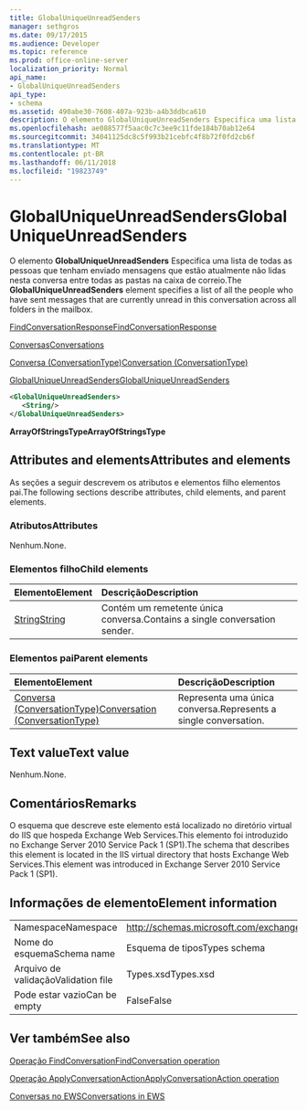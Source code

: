 ```yaml
---
title: GlobalUniqueUnreadSenders
manager: sethgros
ms.date: 09/17/2015
ms.audience: Developer
ms.topic: reference
ms.prod: office-online-server
localization_priority: Normal
api_name:
- GlobalUniqueUnreadSenders
api_type:
- schema
ms.assetid: 490abe30-7608-407a-923b-a4b3ddbca610
description: O elemento GlobalUniqueUnreadSenders Especifica uma lista de todas as pessoas que tenham enviado mensagens que estão atualmente não lidas nesta conversa entre todas as pastas na caixa de correio.
ms.openlocfilehash: ae088577f5aac0c7c3ee9c11fde184b70ab12e64
ms.sourcegitcommit: 34041125dc8c5f993b21cebfc4f8b72f0fd2cb6f
ms.translationtype: MT
ms.contentlocale: pt-BR
ms.lasthandoff: 06/11/2018
ms.locfileid: "19823749"
---
```

# <a name="globaluniqueunreadsenders"></a><span data-ttu-id="92b0e-103">GlobalUniqueUnreadSenders</span><span class="sxs-lookup"><span data-stu-id="92b0e-103">GlobalUniqueUnreadSenders</span></span>

<span data-ttu-id="92b0e-104">O elemento **GlobalUniqueUnreadSenders** Especifica uma lista de todas as pessoas que tenham enviado mensagens que estão atualmente não lidas nesta conversa entre todas as pastas na caixa de correio.</span><span class="sxs-lookup"><span data-stu-id="92b0e-104">The **GlobalUniqueUnreadSenders** element specifies a list of all the people who have sent messages that are currently unread in this conversation across all folders in the mailbox.</span></span> 
  
[<span data-ttu-id="92b0e-105">FindConversationResponse</span><span class="sxs-lookup"><span data-stu-id="92b0e-105">FindConversationResponse</span></span>](findconversationresponse.md)
  
[<span data-ttu-id="92b0e-106">Conversas</span><span class="sxs-lookup"><span data-stu-id="92b0e-106">Conversations</span></span>](conversations-ex15websvcsotherref.md)
  
[<span data-ttu-id="92b0e-107">Conversa (ConversationType)</span><span class="sxs-lookup"><span data-stu-id="92b0e-107">Conversation (ConversationType)</span></span>](conversation-conversationtype.md)
  
[<span data-ttu-id="92b0e-108">GlobalUniqueUnreadSenders</span><span class="sxs-lookup"><span data-stu-id="92b0e-108">GlobalUniqueUnreadSenders</span></span>](globaluniqueunreadsenders.md)
  
```XML
<GlobalUniqueUnreadSenders>
   <String/>
</GlobalUniqueUnreadSenders>
```

 <span data-ttu-id="92b0e-109">**ArrayOfStringsType**</span><span class="sxs-lookup"><span data-stu-id="92b0e-109">**ArrayOfStringsType**</span></span>
## <a name="attributes-and-elements"></a><span data-ttu-id="92b0e-110">Attributes and elements</span><span class="sxs-lookup"><span data-stu-id="92b0e-110">Attributes and elements</span></span>

<span data-ttu-id="92b0e-111">As seções a seguir descrevem os atributos e elementos filho elementos pai.</span><span class="sxs-lookup"><span data-stu-id="92b0e-111">The following sections describe attributes, child elements, and parent elements.</span></span>
  
### <a name="attributes"></a><span data-ttu-id="92b0e-112">Atributos</span><span class="sxs-lookup"><span data-stu-id="92b0e-112">Attributes</span></span>

<span data-ttu-id="92b0e-113">Nenhum.</span><span class="sxs-lookup"><span data-stu-id="92b0e-113">None.</span></span>
  
### <a name="child-elements"></a><span data-ttu-id="92b0e-114">Elementos filho</span><span class="sxs-lookup"><span data-stu-id="92b0e-114">Child elements</span></span>

|<span data-ttu-id="92b0e-115">**Elemento**</span><span class="sxs-lookup"><span data-stu-id="92b0e-115">**Element**</span></span>|<span data-ttu-id="92b0e-116">**Descrição**</span><span class="sxs-lookup"><span data-stu-id="92b0e-116">**Description**</span></span>|
|:-----|:-----|
|[<span data-ttu-id="92b0e-117">String</span><span class="sxs-lookup"><span data-stu-id="92b0e-117">String</span></span>](string.md) <br/> |<span data-ttu-id="92b0e-118">Contém um remetente única conversa.</span><span class="sxs-lookup"><span data-stu-id="92b0e-118">Contains a single conversation sender.</span></span>  <br/> |
   
### <a name="parent-elements"></a><span data-ttu-id="92b0e-119">Elementos pai</span><span class="sxs-lookup"><span data-stu-id="92b0e-119">Parent elements</span></span>

|<span data-ttu-id="92b0e-120">**Elemento**</span><span class="sxs-lookup"><span data-stu-id="92b0e-120">**Element**</span></span>|<span data-ttu-id="92b0e-121">**Descrição**</span><span class="sxs-lookup"><span data-stu-id="92b0e-121">**Description**</span></span>|
|:-----|:-----|
|[<span data-ttu-id="92b0e-122">Conversa (ConversationType)</span><span class="sxs-lookup"><span data-stu-id="92b0e-122">Conversation (ConversationType)</span></span>](conversation-conversationtype.md) <br/> |<span data-ttu-id="92b0e-123">Representa uma única conversa.</span><span class="sxs-lookup"><span data-stu-id="92b0e-123">Represents a single conversation.</span></span>  <br/> |
   
## <a name="text-value"></a><span data-ttu-id="92b0e-124">Text value</span><span class="sxs-lookup"><span data-stu-id="92b0e-124">Text value</span></span>

<span data-ttu-id="92b0e-125">Nenhum.</span><span class="sxs-lookup"><span data-stu-id="92b0e-125">None.</span></span>
  
## <a name="remarks"></a><span data-ttu-id="92b0e-126">Comentários</span><span class="sxs-lookup"><span data-stu-id="92b0e-126">Remarks</span></span>

<span data-ttu-id="92b0e-127">O esquema que descreve este elemento está localizado no diretório virtual do IIS que hospeda Exchange Web Services.This elemento foi introduzido no Exchange Server 2010 Service Pack 1 (SP1).</span><span class="sxs-lookup"><span data-stu-id="92b0e-127">The schema that describes this element is located in the IIS virtual directory that hosts Exchange Web Services.This element was introduced in Exchange Server 2010 Service Pack 1 (SP1).</span></span>
  
## <a name="element-information"></a><span data-ttu-id="92b0e-128">Informações de elemento</span><span class="sxs-lookup"><span data-stu-id="92b0e-128">Element information</span></span>

|||
|:-----|:-----|
|<span data-ttu-id="92b0e-129">Namespace</span><span class="sxs-lookup"><span data-stu-id="92b0e-129">Namespace</span></span>  <br/> |http://schemas.microsoft.com/exchange/services/2006/types  <br/> |
|<span data-ttu-id="92b0e-130">Nome do esquema</span><span class="sxs-lookup"><span data-stu-id="92b0e-130">Schema name</span></span>  <br/> |<span data-ttu-id="92b0e-131">Esquema de tipos</span><span class="sxs-lookup"><span data-stu-id="92b0e-131">Types schema</span></span>  <br/> |
|<span data-ttu-id="92b0e-132">Arquivo de validação</span><span class="sxs-lookup"><span data-stu-id="92b0e-132">Validation file</span></span>  <br/> |<span data-ttu-id="92b0e-133">Types.xsd</span><span class="sxs-lookup"><span data-stu-id="92b0e-133">Types.xsd</span></span>  <br/> |
|<span data-ttu-id="92b0e-134">Pode estar vazio</span><span class="sxs-lookup"><span data-stu-id="92b0e-134">Can be empty</span></span>  <br/> |<span data-ttu-id="92b0e-135">False</span><span class="sxs-lookup"><span data-stu-id="92b0e-135">False</span></span>  <br/> |
   
## <a name="see-also"></a><span data-ttu-id="92b0e-136">Ver também</span><span class="sxs-lookup"><span data-stu-id="92b0e-136">See also</span></span>



[<span data-ttu-id="92b0e-137">Operação FindConversation</span><span class="sxs-lookup"><span data-stu-id="92b0e-137">FindConversation operation</span></span>](findconversation-operation.md)
  
[<span data-ttu-id="92b0e-138">Operação ApplyConversationAction</span><span class="sxs-lookup"><span data-stu-id="92b0e-138">ApplyConversationAction operation</span></span>](applyconversationaction-operation.md)


[<span data-ttu-id="92b0e-139">Conversas no EWS</span><span class="sxs-lookup"><span data-stu-id="92b0e-139">Conversations in EWS</span></span>](http://msdn.microsoft.com/library/91e64629-db6c-4c94-9dcb-d386232e8467%28Office.15%29.aspx)

